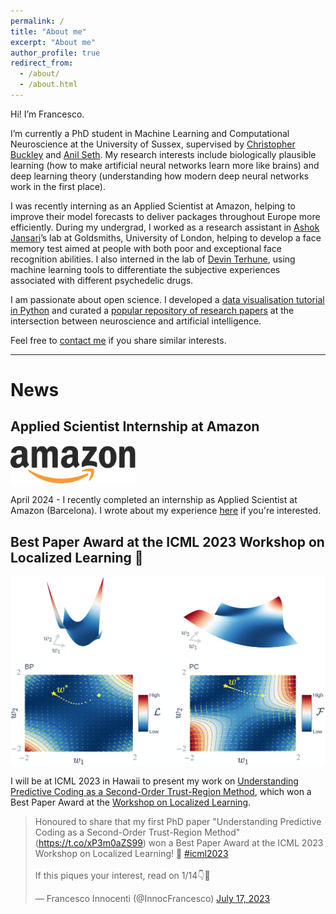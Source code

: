 ```yaml
---
permalink: /
title: "About me"
excerpt: "About me"
author_profile: true
redirect_from: 
  - /about/
  - /about.html
---
```


Hi! I’m Francesco.

I’m currently a PhD student in Machine Learning and Computational Neuroscience at the University of Sussex, supervised by [Christopher Buckley](https://scholar.google.com/citations?user=nWuZ0XcAAAAJ&hl=en&oi=ao) and [Anil Seth](https://scholar.google.com/citations?user=3eJCZCkAAAAJ&hl=en&oi=ao). My research interests include biologically plausible learning (how to make artificial neural networks learn more like brains) and deep learning theory (understanding how modern deep neural networks work in the first place).

I was recently interning as an Applied Scientist at Amazon, helping to improve their model forecasts to deliver packages throughout Europe more efficiently. During my undergrad, I worked as a research assistant in [Ashok Jansari](https://scholar.google.com/citations?hl=en&user=vwtx4TsAAAAJ&view_op=list_works&sortby=pubdate)’s lab at Goldsmiths, University of London, helping to develop a face memory test aimed at people with both poor and exceptional face recognition abilities. I also interned in the lab of [Devin Terhune](https://scholar.google.com/citations?user=rBgJFwYAAAAJ&hl=en&oi=ao), using machine learning tools to differentiate the subjective experiences associated with different psychedelic drugs.

I am passionate about open science. I developed a [data visualisation tutorial in Python](https://github.com/francesco-innocenti/Visualising_Psychological_Data_in_Python) and curated a [popular repository of research papers](https://github.com/francesco-innocenti/Neuro_AI_Papers) at the intersection between neuroscience and artificial intelligence. 

Feel free to [contact me](mailto:F.Innocenti@sussex.ac.uk) if you share similar interests.

-----------

# News

## Applied Scientist Internship at Amazon
<img src="https://raw.githubusercontent.com/francesco-innocenti/francesco-innocenti.github.io/master/_posts/imgs/amazon_logo.png" width="200" >

April 2024 - I recently completed an internship as Applied Scientist at Amazon (Barcelona). I wrote about my experience [here](https://francesco-innocenti.github.io/posts/2024/04/27/Amazon-Internship/) if you're interested.

## Best Paper Award at the ICML 2023 Workshop on Localized Learning 🎉

<p align="center">
  <img src="../images/pc_trust_region_toy.png" width="700">
</p>

I will be at ICML 2023 in Hawaii to present my work on [Understanding Predictive Coding as a Second-Order Trust-Region Method](https://openreview.net/forum?id=x7PUpFKZ8M), which won a Best Paper Award at the [Workshop on Localized Learning](https://sites.google.com/view/localized-learning-workshop).

<blockquote class="twitter-tweet"><p lang="en" dir="ltr">Honoured to share that my first PhD paper &quot;Understanding Predictive Coding as a Second-Order Trust-Region Method&quot; (<a href="https://t.co/xP3m0aZS99">https://t.co/xP3m0aZS99</a>) won a Best Paper Award at the ICML 2023 Workshop on Localized Learning! 🎉 <a href="https://twitter.com/hashtag/icml2023?src=hash&amp;ref_src=twsrc%5Etfw">#icml2023</a><br><br>If this piques your interest, read on 1/14👇🧵</p>&mdash; Francesco Innocenti (@InnocFrancesco) <a href="https://twitter.com/InnocFrancesco/status/1680981476672774144?ref_src=twsrc%5Etfw">July 17, 2023</a></blockquote> <script async src="https://platform.twitter.com/widgets.js" charset="utf-8"></script>
